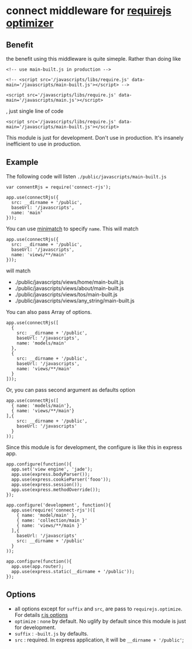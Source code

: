 # connect middleware for [requirejs optimizer](https://github.com/jrburke/r.js)

## Benefit

the benefit using this middleware is quite simeple. Rather than doing like

`<!-- use main-built.js in production -->`

`<!-- <script src='/javascripts/libs/require.js' data-main='/javascripts/main-built.js'></script> -->`

`<script src='/javascripts/libs/require.js' data-main='/javascripts/main.js'></script>`

, just single line of code

`<script src='/javascripts/libs/require.js' data-main='/javascripts/main-built.js'></script>`

This module is just for development. Don't use in production. It's insanely inefficient to use in production.

## Example

The following code will listen `./public/javascripts/main-built.js`

    var connentRjs = require('connect-rjs');

    app.use(connectRjs({
      src: __dirname + '/public',
      baseUrl: '/javascripts',
      name: 'main'
    }));

You can use [minimatch](https://github.com/isaacs/minimatch) to specify `name`.
This will match

    app.use(connectRjs({
      src: __dirname + '/public',
      baseUrl: '/javascripts',
      name: 'views/**/main'
    }));

will match

* ./public/javascripts/views/home/main-built.js
* ./public/javascripts/views/about/main-built.js
* ./public/javascripts/views/tos/main-built.js
* ./public/javascripts/views/any_string/main-built.js

You can also pass Array of options.

    app.use(connectRjs([
      {
        src: __dirname + '/public',
        baseUrl: '/javascripts',
        name: 'models/main'
      },
      {
        src: __dirname + '/public',
        baseUrl: '/javascripts',
        name: 'views/**/main'
      }
    ]));

Or, you can pass second argument as defaults option

    app.use(connectRjs([
      { name: 'models/main'},
      { name: 'views/**/main'}
    ],{
        src: __dirname + '/public',
        baseUrl: '/javascripts'
      }
    ));

Since this module is for development, the configure is like this in express app.

    app.configure(function(){
      app.set('view engine', 'jade');
      app.use(express.bodyParser());
      app.use(express.cookieParser('fooo'));
      app.use(express.session());
      app.use(express.methodOverride());
    });
    
    app.configure('development', function(){
      app.use(require('connect-rjs')([
        { name: 'model/main' },
        { name: 'collection/main }'
        { name: 'views/**/main }'
      ],{
        baseUrl: '/javascripts'
        src: __dirname + '/public'
      }
    ));
    
    app.configure(function(){
      app.use(app.router);
      app.use(express.static(__dirname + '/public'));
    });

## Options

*  all options except for `suffix` and `src`, are pass to `requirejs.optimize`. For details [r.js options](https://github.com/jrburke/r.js/blob/master/build/example.build.js)
* `optimize` : `none` by default. No uglify by default since this module is just for development.
* `suffix` : `-built.js` by defaults.
* `src` : required. In express application, it will be `__dirname + '/public'`;




